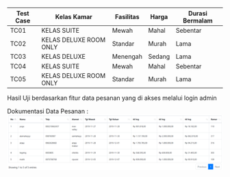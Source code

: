 | Test Case | Kelas Kamar            | Fasilitas     | Harga  | Durasi Bermalam |
| --------- | ---------------------- | ------------- | ------ | --------------- |
| TC01      | KELAS SUITE            | Mewah         | Mahal  | Sebentar        |
| TC02      | KELAS DELUXE ROOM ONLY | Standar       | Murah  | Lama            |
| TC03      | KELAS DELUXE           | Menengah      | Sedang | Lama            |
| TC04      | KELAS SUITE            | Mewah         | Mahal  | Sebentar        |
| TC05      | KELAS DELUXE ROOM ONLY | Standar       | Murah  | Lama            | 

Hasil Uji berdasarkan fitur data pesanan yang di akses melalui login admin  

Dokumentasi Data Pesanan :
![Dokumentasi Hasil Uji](matrixtesting(2).png)  

